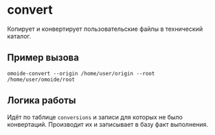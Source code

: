 # convert

Копирует и конвертирует пользовательские файлы в технический каталог.

## Пример вызова

```shell
omoide-convert --origin /home/user/origin --root /home/user/omoide/root
```

## Логика работы

Идёт по таблице `conversions` и записи для которых не было конвертаций.
Производит их и записывает в базу факт выполнения.
